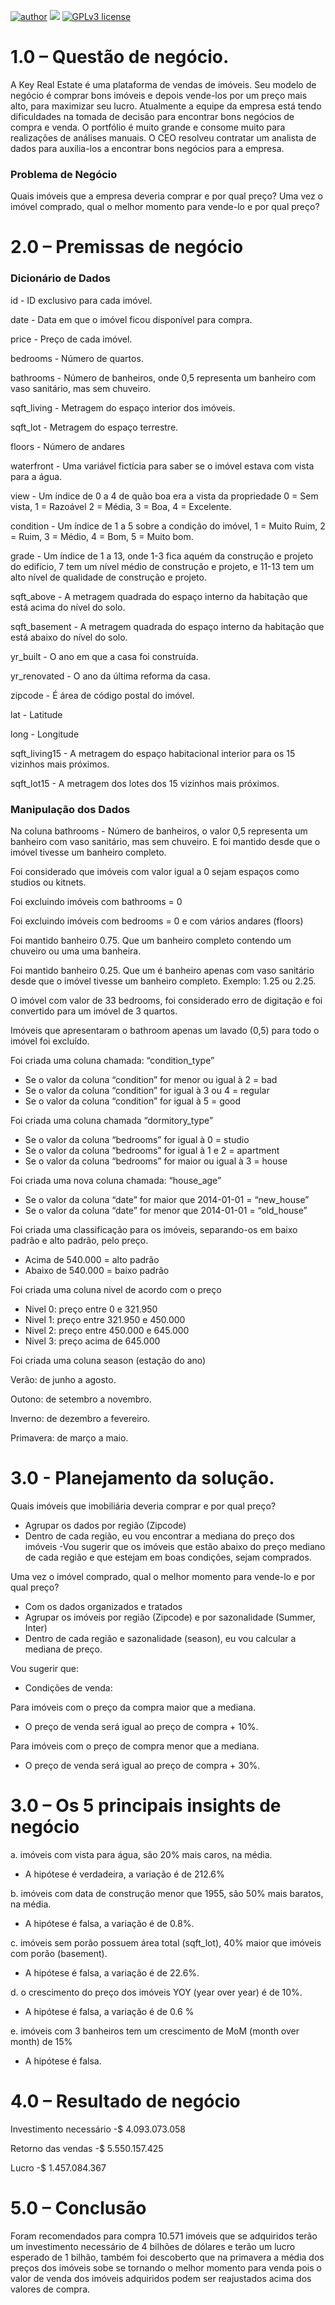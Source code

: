 [![author](https://img.shields.io/badge/author-Amanda-red.svg)](https://www.linkedin.com/in/amandamagalhaesantonio/) [![](https://img.shields.io/badge/python-3.7+-blue.svg)](https://www.python.org/downloads/release/python-365/) [![GPLv3 license](https://img.shields.io/badge/License-GPLv3-blue.svg)](http://perso.crans.org/besson/LICENSE.html)


# 1.0	– Questão de negócio.

A Key Real Estate é uma plataforma de vendas de imóveis. Seu modelo de negócio é comprar bons imóveis e depois vende-los por um preço mais alto, para maximizar seu lucro.
Atualmente a equipe da empresa está tendo dificuldades na tomada de decisão para encontrar bons negócios de compra e venda. O portfólio é muito grande e consome muito para realizações de análises manuais.
O CEO resolveu contratar um analista de dados para auxilia-los a encontrar bons negócios para a empresa.

### Problema de Negócio
Quais imóveis que a empresa deveria comprar e por qual preço?
Uma vez o imóvel comprado, qual o melhor momento para vende-lo e por qual preço?


# 2.0	– Premissas de negócio

### Dicionário de Dados

id - ID exclusivo para cada imóvel.

date - Data em que o imóvel ficou disponível para compra.

price - Preço de cada imóvel.

bedrooms - Número de quartos.

bathrooms - Número de banheiros, onde 0,5 representa um banheiro com vaso sanitário, mas sem chuveiro.

sqft_living - Metragem do espaço interior dos imóveis.

sqft_lot - Metragem do espaço terrestre.

floors - Número de andares

waterfront - Uma variável fictícia para saber se o imóvel estava com vista para a água.

view - Um índice de 0 a 4 de quão boa era a vista da propriedade 0 = Sem vista, 1 = Razoável 2 = Média, 3 = Boa, 4 = Excelente.

condition - Um índice de 1 a 5 sobre a condição do imóvel, 1 = Muito Ruim, 2 = Ruim, 3 = Médio, 4 = Bom, 5 = Muito bom.

grade - Um índice de 1 a 13, onde 1-3 fica aquém da construção e projeto do edifício, 7 tem um nível médio de construção e projeto, e 11-13 tem um alto nível de qualidade de construção e projeto.

sqft_above - A metragem quadrada do espaço interno da habitação que está acima do nível do solo.

sqft_basement - A metragem quadrada do espaço interno da habitação que está abaixo do nível do solo.

yr_built - O ano em que a casa foi construída.

yr_renovated - O ano da última reforma da casa.

zipcode - É área de código postal do imóvel.

lat - Latitude

long - Longitude

sqft_living15 - A metragem do espaço habitacional interior para os 15 vizinhos mais próximos.

sqft_lot15 - A metragem dos lotes dos 15 vizinhos mais próximos.

### Manipulação dos Dados

Na coluna bathrooms - Número de banheiros, o valor 0,5 representa um banheiro com vaso sanitário, mas sem chuveiro. E foi mantido desde que o imóvel tivesse um banheiro completo.

Foi considerado que imóveis com valor igual a 0 sejam espaços como studios ou kitnets.

Foi excluindo imóveis com bathrooms = 0

Foi excluindo imóveis com bedrooms = 0 e com vários andares (floors)

Foi mantido banheiro 0.75. Que um banheiro completo contendo um chuveiro ou uma uma banheira.

Foi mantido banheiro 0.25. Que um é banheiro apenas com vaso sanitário desde que o imóvel tivesse um banheiro completo. Exemplo: 1.25 ou 2.25.

O imóvel com valor de 33 bedrooms, foi considerado erro de digitação e foi convertido para um imóvel de 3 quartos. 

Imóveis que apresentaram o bathroom apenas um lavado (0,5) para todo o imóvel foi excluído.

Foi criada uma coluna chamada: “condition_type”

- Se o valor da coluna “condition” for menor ou igual à 2 = bad
- Se o valor da coluna “condition” for igual à 3 ou 4 = regular
- Se o valor da coluna “condition” for igual à 5 = good

 Foi criada uma coluna chamada “dormitory_type”
 
- Se o valor da coluna “bedrooms” for igual à 0 = studio
- Se o valor da coluna “bedrooms” for igual à 1 e 2 = apartment
- Se o valor da coluna “bedrooms” for maior ou igual à 3 = house

Foi criada uma nova coluna chamada: “house_age”

- Se o valor da coluna “date” for maior que 2014-01-01 = “new_house”
- Se o valor da coluna “date” for menor que 2014-01-01 = “old_house”


Foi criada uma classificação para os imóveis, separando-os em baixo padrão e alto padrão, pelo preço.

- Acima de 540.000 = alto padrão
- Abaixo de 540.000 = baixo padrão

Foi criada uma coluna nivel de acordo com o preço

- Nivel 0: preço entre 0 e 321.950
- Nivel 1: preço entre 321.950 e 450.000
- Nivel 2: preço entre 450.000 e 645.000
- Nivel 3: preço acima de  645.000

Foi criada uma coluna season (estação do ano)

Verão: de junho a agosto.

Outono: de setembro a novembro.

Inverno: de dezembro a fevereiro.

Primavera: de março a maio.

# 3.0 - Planejamento da solução. 

Quais imóveis que imobiliária deveria comprar e por qual preço?

- Agrupar os dados por região (Zipcode)
- Dentro de cada região, eu vou encontrar a mediana do preço dos imóveis
-Vou sugerir que os imóveis que estão abaixo do preço mediano de cada região e que estejam em boas condições, sejam comprados.

Uma vez o imóvel comprado, qual o melhor momento para vende-lo e por qual preço?

- Com os dados organizados e tratados
- Agrupar os imóveis por região (Zipcode) e por sazonalidade (Summer, Inter)
- Dentro de cada região e sazonalidade (season), eu vou calcular a mediana de   preço.

Vou sugerir que:
- Condições de venda:

Para imóveis com o preço da compra maior que a mediana.
- O preço de venda será igual ao preço de compra + 10%.

Para imóveis com o preço de compra menor que a mediana.
- O preço de venda será igual ao preço de compra + 30%.

# 3.0	– Os 5 principais insights de negócio

a.	imóveis com vista para água, são 20% mais caros, na média. 
- A hipótese é verdadeira, a variação é de 212.6%

b.	imóveis com data de construção menor que 1955, são 50% mais baratos, na média.
- A hipótese é falsa, a variação é de 0.8%.

c.	imóveis sem porão possuem área total (sqft_lot), 40% maior que imóveis com porão (basement).
- A hipótese é falsa, a variação é de 22.6%.

d.	o crescimento do preço dos imóveis YOY (year over year) é de 10%.
- A hipótese é falsa, a variação é de 0.6 %

e.	imóveis com 3 banheiros tem um crescimento de MoM (month over month) de 15%
- A hipótese é falsa.

# 4.0	– Resultado de negócio

Investimento necessário 
	-$ 4.093.073.058

Retorno das vendas
	-$ 5.550.157.425

Lucro
	-$ 1.457.084.367

# 5.0	– Conclusão

Foram recomendados para compra 10.571 imóveis que se adquiridos terão um investimento necessário de 4 bilhões de dólares e terão um lucro esperado de 1 bilhão, também foi descoberto que  na primavera a média dos preços dos imóveis sobe se tornando o melhor momento para venda pois o valor de venda dos imóveis adquiridos podem ser reajustados acima dos valores de compra.

